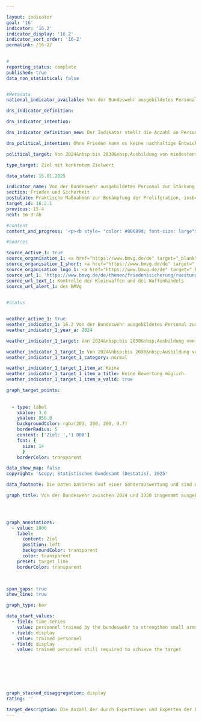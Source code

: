 ```yaml
---

layout: indicator        
goal: '16'        
indicator: '16.2'        
indicator_display: '16.2'        
indicator_sort_order: '16-2'        
permalink: /16-2/        
        

#
reporting_status: complete        
published: true        
data_non_statistical: false        


#Metadata        
national_indicator_available: Von der Bundeswehr ausgebildetes Personal zur Stärkung der Kleinwaffenkontrolle und Munitionssicherheit        

dns_indicator_definition:         

dns_indicator_intention:         

dns_indicator_definition_new: Der Indikator stellt die Anzahl an Personen dar, die seit 2024&nbsp;insgesamt durch Expertinnen und Experten der Bundeswehr zur Stärkung der Kontrolle von Kleinwaffen und leichten Waffen sowie dazugehöriger Munition (<abbr title="unter anderem" tabindex="0">u. a.</abbr> Sicherung, Registrierung und Zerstörung von Kleinwaffen und leichten Waffen) in besonders betroffenen Weltregionen ausgebildet wurden.        

dns_political_intention: Ohne Frieden kann es keine nachhaltige Entwicklung geben und ohne nachhaltige Entwicklung keinen Frieden&nbsp;–&nbsp;dies betont die Agenda 2030&nbsp;für nachhaltige Entwicklung in ihrer Präambel. Mit der Ausbildung von Personal zur Stärkung der Kleinwaffenkontrolle und Munitionssicherheit leistet Deutschland in einem konkreten Teilbereich einen Beitrag zur Friedenssicherung.        

political_target: Von 2024&nbsp;bis 2030&nbsp;Ausbildung von mindestens 1&nbsp;000&nbsp;Personen durch Expertinnen und Experten der Bundeswehr        

type_target: Ziel mit konkretem Zielwert        

data_state: 15.01.2025        

indicator_name: Von der Bundeswehr ausgebildetes Personal zur Stärkung der Kleinwaffenkontrolle und Munitionssicherheit        
section: Frieden und Sicherheit        
postulate: Praktische Maßnahmen zur Bekämpfung der Proliferation, insbesondere von Kleinwaffen, ergreifen        
target_id: 16.2.1        
previous: 15-4        
next: 16-3-ab        

#content         
content_and_progress: '<p><b style= "color: #00689d; font-size: large">16.2&nbsp;Von der Bundeswehr ausgebildetes Personal zur Stärkung der Kleinwaffenkontrolle und Munitionssicherheit</b><br><br>Die Kontrolle von Kleinwaffen und Munition ist ein Bestandteil der internationalen Rüstungskontrollpolitik. Unzureichende Sicherheitsmaßnahmen in Bezug auf Kleinwaffen und Munition können zu einer Eskalation von Konflikten und zur illegalen Verbreitung von Waffen führen. Die Bundeswehr beteiligt sich im Rahmen ihrer sicherheitspolitischen Verantwortung durch die Entsendung von Expertinnen und Experten in diesem Bereich, die in verschiedenen Weltregionen Personal zur Stärkung der Kleinwaffenkontrolle und Munitionssicherheit ausbilden.<br><br>Der Indikator stellt die Anzahl der Personen dar, die seit 2024&nbsp;von der Bundeswehr in den Bereichen Kleinwaffenkontrolle und Munitionssicherheit insgesamt ausgebildet wurden. Die Daten basieren auf einer Sonderauswertung des Zentrums für Verifikationsaufgaben der Bundeswehr.<br><br>Die Ausbildung umfasst Themen wie Lagersicherheit, Waffenidentifikation, Munitionstransport und Dokumentation. Dabei wird zwischen der Ausbildung zur Kleinwaffenkontrolle (Identifikation, Dokumentation, Registrierung) und der Ausbildung zur Lager- und Munitionssicherheit (Physical Security and Stockpile Management, <abbr title="Physical Security and Stockpile Management (Ausbildung zur Lager- und Munitionssicherheit)" tabindex="0">PSSM</abbr>) unterschieden. Letztere konzentriert sich auf die sichere Lagerung und den Transport von Munition und Sprengstoffen sowie auf Sicherheitsvorkehrungen für Munitionslager, einschließlich deren Abstände zur zivilen Bebauung. Die verschiedenen Ausbildungen dauern zwischen wenigen Tagen und mehreren Wochen. Jährlich werden etwa 5&nbsp;bis 10&nbsp;Maßnahmen durchgeführt. Mit jeder Maßnahme werden rund 15&nbsp;bis 60&nbsp;Teilnehmerinnen und Teilnehmer ausgebildet. Die regionalen Schwerpunkte werden jährlich in Abstimmung mit dem Auswärtigen Amt festgelegt. Aktuell konzentriert sich die Arbeit auf Südosteuropa, einschließlich der Ukraine, Westafrika, insbesondere dem <abbr title="Economic Community of West African States (Wirtschaftsgemeinschaft Westafrikanischer Staaten)" tabindex="0">ECOWAS</abbr>-Raum (Wirtschaftsgemeinschaft Westafrikanischer Staaten), und Zentralasien.<br><br>Im Jahr 2024&nbsp;wurden 182&nbsp;Fachkräfte ausgebildet, davon 33&nbsp;Frauen und 149&nbsp;Männer. Das politisch festgelegte Ziel ist es, zwischen Anfang 2024&nbsp;und Ende 2030&nbsp;insgesamt mindestens 1&nbsp;000&nbsp;Personen in dem Bereich auszubilden. Der dazu jährlich notwendige Umfang der Ausbildungsmaßnahmen wurde bei der ersten Erfassung 2024&nbsp;erreicht.<br><br>Alle ausgebildeten Personen werden in dem Indikator gleichwertig betrachtet, unabhängig von der Dauer und Intensität der Ausbildung, was die Aussagekraft des Indikators in gewissem Maße einschränkt. Auch können aus dem Indikator keine qualitativen Rückschlüsse auf die Art der Ausbildungen oder die spätere praktische Anwendung der vermittelten Fähigkeiten gezogen werden. Eine Revision in Form nachträglicher oder fortlaufender Kontrolle der vermittelten Inhalte ist&nbsp;–&nbsp;sofern diese durchgeführt wird&nbsp;–&nbsp;nicht Teil des Indikators. Es lässt sich auch nicht feststellen, inwiefern oder in welchem Umfang die geschulten Personen später tatsächlich zur Verhinderung der illegalen Verbreitung von Waffen beitragen.</p>'                

#Sources        

source_active_1: true
source_organisation_1: <a href="https://www.bmvg.de/de" target="_blank" onclick="return confirm_alert('des BMVg', 'De')">Bundesministerium der Verteidigung</a>
source_organisation_1_short: <a href="https://www.bmvg.de/de" target="_blank" onclick="return confirm_alert('des BMVg', 'De')">Bundesministerium der Verteidigung</a>
source_organisation_logo_1: <a href="https://www.bmvg.de/de" target="_blank" onclick="return confirm_alert('des BMVg', 'De')"><img src="https://dns-indikatoren.de/public/OrgImgDe/bmvg.png" alt="Bundesministerium der Verteidigung" title=" Klicken Sie hier um zur Homepage der Organisation Bundesministerium der Verteidigung zu gelangen." style="height:60px; width:148px; border:transparent"/></a>
source_url_1: 'https://www.bmvg.de/de/themen/friedenssicherung/ruestungskontrolle/kontrolle-der-kleinwaffen-und-des-waffenhandels'
source_url_text_1: Kontrolle der Kleinwaffen und des Waffenhandels
source_url_alert_1: des BMVg
        

#Status        


weather_active_1: true
weather_indicator_1: 16.2 Von der Bundeswehr ausgebildetes Personal zur Stärkung der Kleinwaffenkontrolle und Munitionssicherheit
weather_indicator_1_year_a: 2024

weather_indicator_1_target: Von 2024&nbsp;bis 2030&nbsp;Ausbildung von mindestens 1&nbsp;000&nbsp;Personen durch Expertinnen und Experten der Bundeswehr

weather_indicator_1_target_1: Von 2024&nbsp;bis 2030&nbsp;Ausbildung von mindestens 1&nbsp;000&nbsp;Personen durch Expertinnen und Experten der Bundeswehr
weather_indicator_1_target_1_category: normal

weather_indicator_1_target_1_item_a: Keine
weather_indicator_1_target_1_item_a_title: Keine Bewertung möglich.
weather_indicator_1_target_1_item_a_valid: true        

graph_target_points:
    
    
  - type: label
    xValue: 3.0
    yValue: 850.0
    backgroundColor: rgba(203, 200, 200, 0.7)
    borderRadius: 5
    content: ['Ziel: ','1 000']
    font: {
      size: 14
      }
    borderColor: transparent        

data_show_map: false        
copyright: '&copy; Statistisches Bundesamt (Destatis), 2025'        

data_footnote: Die Daten basieren auf einer Sonderauswertung und sind nicht öffentlich zugänglich.        

graph_title: Von der Bundeswehr zwischen 2024 und 2030 insgesamt ausgebildetes Personal zur Stärkung der Kleinwaffenkontrolle und Munitionssicherheit        

        


graph_annotations:
  - value: 1000
    label:
      content: Ziel
      position: left
      backgroundColor: transparent
      color: transparent
    preset: target_line
    borderColor: transparent        

        

span_gaps: true        
show_line: true        

graph_type: bar                

data_start_values: 
  - field: time series
    value: personnel trained by the bundeswehr to strengthen small arms control and ammunition security
  - field: display
    value: trained personnel
  - field: display
    value: trained personnel still required to achieve the target        

        

        

        

graph_stacked_disaggregation: display                                
rating: ''        

target_description: Die Anzahl der durch Expertinnen und Experten der Bundeswehr ausgebildeten Personen soll von 2024&nbsp;bis 2030&nbsp;auf insgesamt 1&nbsp;000&nbsp;Personen gesteigert werden.<br><br>• Eine Bewertung des Indikators 16.2&nbsp;ist nicht möglich. Zu wenig Datenpunkte.        
---
```


